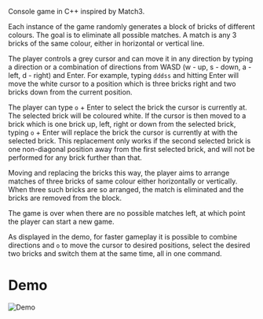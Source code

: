 Console game in C++ inspired by Match3.

Each instance of the game randomly generates a block of bricks of different colours. The goal is to eliminate all possible matches.
A match is any 3 bricks of the same colour, either in horizontal or vertical line.

The player controls a grey cursor and can move it in any direction by typing a direction or a combination of directions from WASD (w - up, s - down, a - left, d - right) and Enter. 
For example, typing `dddss` and hitting Enter will move the white cursor to a position which is three bricks right and two bricks down from the current position.

The player can type `o` + Enter to select the brick the cursor is currently at. The selected brick will be coloured white. If the cursor is then moved to a brick which is one brick up, left, right or down from the
selected brick, typing `o` + Enter will replace the brick the cursor is currently at with the selected brick. This replacement only works if the second selected brick is one non-diagonal position away from the first selected brick, and will not be performed for any brick further than that.

Moving and replacing the bricks this way, the player aims to arrange matches of three bricks of same colour either horizontally or vertically. When three such bricks are so arranged, the match is eliminated and the bricks are removed from the block.

The game is over when there are no possible matches left, at which point the player can start a new game.

As displayed in the demo, for faster gameplay it is possible to combine directions and `o` to move the cursor to desired positions, select the desired two bricks and switch them at the same time, all in one command.

# Demo

![Demo](./demo.gif)
